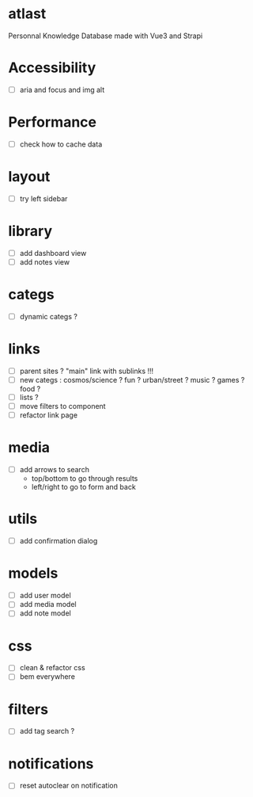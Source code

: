 # atlast
Personnal Knowledge Database made with Vue3 and Strapi

# Accessibility
- [ ] aria and focus and img alt

# Performance
- [ ] check how to cache data

# layout
- [ ] try left sidebar

# library
- [ ] add dashboard view
- [ ] add notes view

# categs
- [ ] dynamic categs ?

# links
- [ ] parent sites ? "main" link with sublinks !!!
- [ ] new categs : cosmos/science ? fun ? urban/street ? music ? games ? food ?
- [ ] lists ?
- [ ] move filters to component
- [ ] refactor link page

# media
- [ ] add arrows to search
  - top/bottom to go through results
  - left/right to go to form and back

# utils
- [ ] add confirmation dialog

# models
- [ ] add user model
- [ ] add media model
- [ ] add note model

# css
- [ ] clean & refactor css
- [ ] bem everywhere

# filters
- [ ] add tag search ?

# notifications
- [ ] reset autoclear on notification
